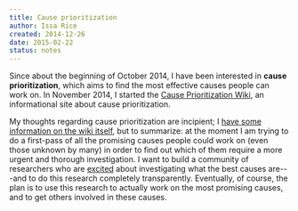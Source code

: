```yaml
---
title: Cause prioritization
author: Issa Rice
created: 2014-12-26
date: 2015-02-22
status: notes
---
```


Since about the beginning of October 2014, I have been interested in **cause prioritization**, which aims to find the most effective causes people can work on.
In November 2014, I started the [Cause Prioritization Wiki](http://causeprioritization.org/), an informational site about cause prioritization.

My thoughts regarding cause prioritization are incipient; I [have some information on the wiki itself](http://causeprioritization.org/Goals%20of%20the%20wiki), but to summarize: at the moment I am trying to do a first-pass of all the promising causes people could work on (even those unknown by many) in order to find out which of them require a more urgent and thorough investigation.
I want to build a community of researchers who are [excited](http://blog.givewell.org/2013/08/20/excited-altruism/) about investigating what the best causes are---and to do this research completely transparently.
Eventually, of course, the plan is to use this research to actually work on the most promising causes, and to get others involved in these causes.
